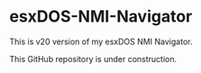 # esxDOS-NMI-Navigator

This is v20 version of my esxDOS NMI Navigator.

This GitHub repository is under construction.
